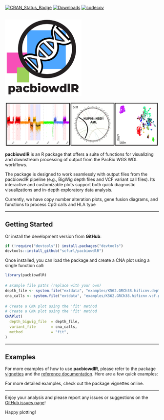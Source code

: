 <!-- badges: start -->
[![CRAN_Status_Badge](https://www.r-pkg.org/badges/version/pacbiowdlR?color=blue)](https://cran.r-project.org/web/packages/pacbiowdlR)
[![Downloads](https://cranlogs.r-pkg.org/badges/pacbiowdlR?color=blue)](https://cran.rstudio.com/package=pacbiowdlR)
[![codecov](https://codecov.io/gh/yourusername/pacbiowdlR/branch/master/graph/badge.svg)](https://codecov.io/gh/yourusername/pacbiowdlR)
<!-- badges: end -->

<br>

<div style="text-align:left">
  <span>
    <a href="https://github.com/scfurl/pacbiowdlR">
      <img src="man/figures/logo.png" width = 250/>
    </a>
  </span>
</div>

<br>

<a href="man/figures/splash.png">
  <img src="man/figures/splash.png"/>
</a>

**pacbiowdlR** is an R package that offers a suite of functions for visualizing and downstream processing of output from the PacBio WGS WDL workflows.

The package is designed to work seamlessly with output files from the pacbiowdlR pipeline (e.g., BigWig depth files and VCF variant call files). Its interactive and customizable plots support both quick diagnostic visualizations and in-depth exploratory data analysis.

Currently, we have copy number alteration plots, gene fusion diagrams, and functions to process CpG calls and HLA type

---

## Getting Started


Or install the development version from **GitHub**:

```r
if (!require("devtools")) install.packages("devtools")
devtools::install_github("scfurl/pacbiowdlR")
```

Once installed, you can load the package and create a CNA plot using a single function call:

```r
library(pacbiowdlR)

# Example file paths (replace with your own)
depth_file <- system.file("extdata", "examples/K562.GRCh38.hificnv.depth.bw", package = "pacbiowdlR")
cna_calls <- system.file("extdata", "examples/K562.GRCh38.hificnv.vcf.gz", package = "pacbiowdlR")

# Create a CNA plot using the 'fit' method
# Create a CNA plot using the 'fit' method
CNAPlot(
  depth_bigwig_file  = depth_file,
  variant_file       = cna_calls,
  method             = "fit",
)
```

---

## Examples

For more examples of how to use **pacbiowdlR**, please refer to the package [vignettes](https://scfurl/pacbiowdlR/articles/) and the [reference documentation](https://scfurl/pacbiowdlR/reference/). Here are a few quick examples:

For more detailed examples, check out the package vignettes online.

---

Enjoy your analysis and please report any issues or suggestions on the [GitHub issues page](https://github.com/scfurl/pacbiowdlR/issues)! 

Happy plotting!

